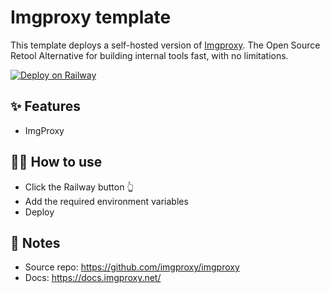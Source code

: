 # Imgproxy template

This template deploys a self-hosted version of [Imgproxy](https://openblocks.dev/). The Open Source Retool Alternative for building internal tools fast, with no limitations.

[![Deploy on Railway](https://railway.app/button.svg)](https://railway.app/template/x4G-nB?referralCode=HT4TtK)

## ✨ Features

- ImgProxy

## 💁‍♀️ How to use

- Click the Railway button 👆
- Add the required environment variables
- Deploy

## 📝 Notes

- Source repo: https://github.com/imgproxy/imgproxy
- Docs: https://docs.imgproxy.net/